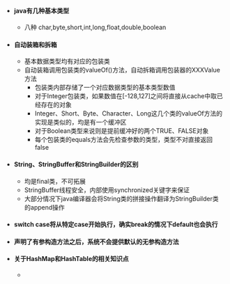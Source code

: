 * #### java有几种基本类型
  * 八种 char,byte,short,int,long,float,double,boolean

* #### 自动装箱和拆箱
  * 基本数据类型均有对应的包装类
  * 自动装箱调用包装类的valueOf()方法，自动拆箱调用包装器的XXXValue方法
    * 包装类内部存储了一个对应数据类型的基本类型数值
    * 对于Integer包装类，如果数值在[-128,127]之间将直接从cache中取已经存在的对象
    * Integer、Short、Byte、Character、Long这几个类的valueOf方法的实现是类似的，均是有一个缓冲区
    * 对于Boolean类型来说则是提前缓冲好的两个TRUE、FALSE对象
    * 每个包装类的equals方法会先检查参数的类型，类型不对直接返回false

* #### String、StringBuffer和StringBuilder的区别
  * 均是final类，不可拓展
  * StringBuffer线程安全，内部使用synchronized关键字来保证
  * 大部分情况下java编译器会将String类的拼接操作翻译为StringBuilder类的append操作

* #### switch case将从特定case开始执行，确实break的情况下default也会执行

* #### 声明了有参构造方法之后，系统不会提供默认的无参构造方法

* #### 关于HashMap和HashTable的相关知识点

  * 